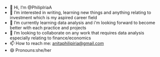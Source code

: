 - 👋 Hi, I’m @PhilipIriaA
- 👀 I’m interested in writing, learning new things and anything relating to investment which is my aspired career field
- 🌱 I’m currently learning data analysis and i'm looking forward to become better with each practice and projects
- 💞️ I’m looking to collaborate on any work that requires data analysis especially relating to finance/economics
- 📫 How to reach me: anitaphilipiria@gmail.com
- 😄 Pronouns:she/her
  

<!---
PhilipIriaA/PhilipIriaA is a ✨ special ✨ repository because its `README.md` (this file) appears on your GitHub profile.
You can click the Preview link to take a look at your changes.
--->
